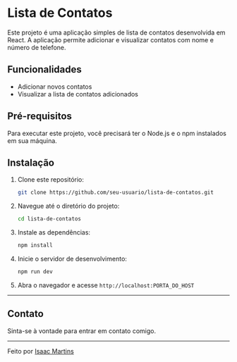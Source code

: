 # Lista de Contatos

Este projeto é uma aplicação simples de lista de contatos desenvolvida em React. A aplicação permite adicionar e visualizar contatos com nome e número de telefone. 

## Funcionalidades

- Adicionar novos contatos
- Visualizar a lista de contatos adicionados

## Pré-requisitos

Para executar este projeto, você precisará ter o Node.js e o npm instalados em sua máquina.

## Instalação

1. Clone este repositório:

   ```bash
   git clone https://github.com/seu-usuario/lista-de-contatos.git

2. Navegue até o diretório do projeto:
    ```bash
    cd lista-de-contatos
    ```
3. Instale as dependências:
    ```bash
    npm install
    ```
4. Inicie o servidor de desenvolvimento:
    ```bash
    npm run dev
    ```
5. Abra o navegador e acesse `http://localhost:PORTA_DO_HOST`

---

## Contato

Sinta-se à vontade para entrar em contato comigo.

---

Feito por [Isaac Martins](https://www.linkedin.com/in/isaacmjsilva/)
